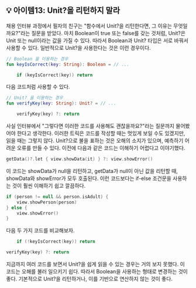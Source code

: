## 💡 아이템13: Unit?을 리턴하지 말라

채용 인터뷰 과정에서 필자의 친구는 "함수에서 Unit?을 리턴한다면, 그 이유는 무엇일까요?"라는 질문을 받았다.
마치 Boolean이 true 또는 false를 갖는 것처럼, Unit?은 Unit 또는 null이라는 값을 가질 수 있다.
따라서 Boolean과 Unit? 타입은 서로 바꿔서 사용할 수 있다.
일반적으로 Unit?을 사용한다는 것은 이런 경우이다.

```kotlin
// Boolean 을 이용하는 경우
fun keyIsCorrect(key: String): Boolean = // ...

    if (keyIsCorrect(key)) return
```

다음 코드처럼 사용할 수 있다.

```kotlin
// Unit? 을 이용하는 경우
fun verifyKey(key: String): Unit? = // ...

    verifyKey(key) ?: return
```

사실 인터뷰에서 "그렇다면 이러한 코드를 사용해도 괜찮을까요?"라는 질문까지 물어봤어야 한다고 생각한다.
이러한 트릭은 코드를 작성할 때는 멋있게 보일 수도 있겠지만, 읽을 때는 그렇지 않다.
Unit?으로 불을 표하는 것은 오해의 소지가 있으며, 예측하기 어려운 오류를 만들 수 있다.
이전에 다음과 같은 코드는 이해하기 어렵다고 이야기했다.

```kotlin
getData()?.let { view.showData(it) } ?: view.showError()
```

이 코드는 showData가 null을 리턴하고, getData가 null이 아닌 값을 리턴할 때, showData와 showError가 모두 호출된다.
이런 코드보다는 if-else 조건문을 사용하는 것이 훨씬 이해하기 쉽고 깔끔하다.

```kotlin
if (person != null && person.isAdult) {
    view.showPerson(person)
} else {
    view.showError()
}
```

다음 두 가지 코드를 비교해보자.

```kotlin
    if (!keyIsCorrect(key)) return

verifyKey(key) ?: return
```
지금까지 여러 코드를 보면서 Unit?을 쉽게 읽을 수 있는 경우는 거의 보지 못했다.
이 코드는 오해를 불러 일으키기 쉽다.
따라서 Boolean을 사용하는 형태로 변경하는 것이 좋다.
기본적으로 Unit?을 리턴하거나, 이를 기반으로 연산하지 않는 것이 좋다.